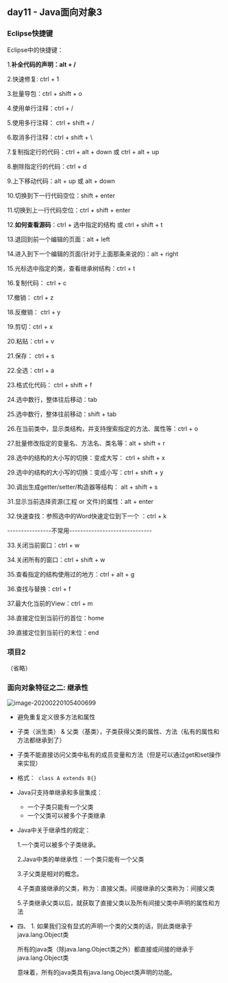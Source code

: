 ## day11 - Java面向对象3

### Eclipse快捷键

Eclipse中的快捷键： 

1.**补全代码的声明：alt + /**

2.快速修复: ctrl + 1  

3.批量导包：ctrl + shift + o

4.使用单行注释：ctrl + /

5.使用多行注释： ctrl + shift + /   

6.取消多行注释：ctrl + shift + \

7.复制指定行的代码：ctrl + alt + down 或 ctrl + alt + up

8.删除指定行的代码：ctrl + d

9.上下移动代码：alt + up  或 alt + down

10.切换到下一行代码空位：shift + enter

11.切换到上一行代码空位：ctrl + shift + enter

12.**如何查看源码**：ctrl + 选中指定的结构   或  ctrl + shift + t

13.退回到前一个编辑的页面：alt + left 

14.进入到下一个编辑的页面(针对于上面那条来说的)：alt + right

15.光标选中指定的类，查看继承树结构：ctrl + t

16.复制代码： ctrl + c

17.撤销： ctrl + z

18.反撤销： ctrl + y

19.剪切：ctrl + x 

20.粘贴：ctrl + v

21.保存： ctrl + s

22.全选：ctrl + a

23.格式化代码： ctrl + shift + f

24.选中数行，整体往后移动：tab

25.选中数行，整体往前移动：shift + tab

26.在当前类中，显示类结构，并支持搜索指定的方法、属性等：ctrl + o

27.批量修改指定的变量名、方法名、类名等：alt + shift + r

28.选中的结构的大小写的切换：变成大写： ctrl + shift + x

29.选中的结构的大小写的切换：变成小写：ctrl + shift + y

30.调出生成getter/setter/构造器等结构： alt + shift + s

31.显示当前选择资源(工程 or 文件)的属性：alt + enter

32.快速查找：参照选中的Word快速定位到下一个 ：ctrl + k

----------------不常用------------------------------

33.关闭当前窗口：ctrl + w

34.关闭所有的窗口：ctrl + shift + w

35.查看指定的结构使用过的地方：ctrl + alt + g

36.查找与替换：ctrl + f

37.最大化当前的View：ctrl + m

38.直接定位到当前行的首位：home

39.直接定位到当前行的末位：end



### 项目2

（省略）



### 面向对象特征之二: 继承性

![image-20200220105400699](C:\Users\lfrdw\AppData\Roaming\Typora\typora-user-images\image-20200220105400699.png)

- 避免重复定义很多方法和属性
- 子类（派生类） & 父类（基类），子类获得父类的属性、方法（私有的属性和方法都继承到了）
- 子类不能直接访问父类中私有的成员变量和方法（但是可以通过get和set操作来实现）
- 格式：` class A extends B{}` 



- Java只支持单继承和多层集成：
  - 一个子类只能有一个父类
  - 一个父类可以被多个子类继承



- Java中关于继承性的规定：

  1.一个类可以被多个子类继承。

  2.Java中类的单继承性：一个类只能有一个父类

  3.子父类是相对的概念。

  4.子类直接继承的父类，称为：直接父类。间接继承的父类称为：间接父类

  5.子类继承父类以后，就获取了直接父类以及所有间接父类中声明的属性和方法



- 四、 1. 如果我们没有显式的声明一个类的父类的话，则此类继承于java.lang.Object类

  所有的java类（除java.lang.Object类之外）都直接或间接的继承于java.lang.Object类

  意味着，所有的java类具有java.lang.Object类声明的功能。